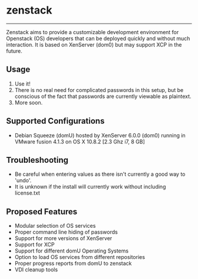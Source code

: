 <h1>zenstack</h1>
<hr/>
Zenstack aims to provide a customizable development environment for Openstack (OS) developers that can be deployed quickly and without much interaction. It is based on XenServer (dom0) but may support XCP in the future.

<h2>Usage</h2>
<ol>
  <li>Use it!</li>
  <li>There is no real need for complicated passwords in this setup, but be conscious of the fact that passwords are currently viewable as plaintext.</li>
  <li>More soon.</li>
</ol>

<h2>Supported Configurations</h2>
<ul>
  <li>Debian Squeeze (domU) hosted by XenServer 6.0.0 (dom0) running in VMware fusion 4.1.3 on OS X 10.8.2 [2.3 Ghz i7, 8 GB]</li>
</ul>

<h2>Troubleshooting</h2>
<ul>
  <li>Be careful when entering values as there isn't currently a good way to 'undo'.</li>
  <li>It is unknown if the install will currently work without including license.txt</li>
</ul>
<h2>Proposed Features</h2>
<ul>
  <li>Modular selection of OS services</li>
  <li>Proper command line hiding of passwords</li>
  <li>Support for more versions of XenServer</li>
  <li>Support for XCP</li>
  <li>Support for different domU Operating Systems</li>
  <li>Option to load OS services from different repositories</li>
  <li>Proper progress reports from domU to zenstack</li>
  <li>VDI cleanup tools</li>
</ul>
